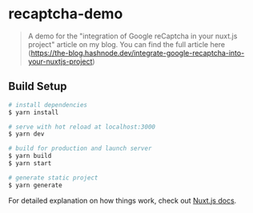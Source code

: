 # recaptcha-demo

> A demo for the "integration of Google reCaptcha in your nuxt.js project" article on my blog.
> You can find the full article here (https://the-blog.hashnode.dev/integrate-google-recaptcha-into-your-nuxtjs-project)

## Build Setup

```bash
# install dependencies
$ yarn install

# serve with hot reload at localhost:3000
$ yarn dev

# build for production and launch server
$ yarn build
$ yarn start

# generate static project
$ yarn generate
```

For detailed explanation on how things work, check out [Nuxt.js docs](https://nuxtjs.org).
